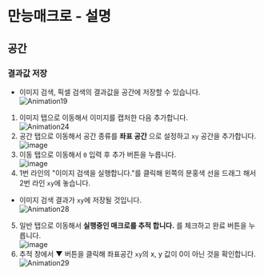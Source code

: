 # 만능매크로 - 설명 <br>

## 공간 <br>
### 결과값 저장 <br>
- 이미지 검색, 픽셀 검색의 결과값을 공간에 저장할 수 있습니다.  <br>
![Animation19](https://github.com/user-attachments/assets/7f2f56e4-e8ac-40e6-ac67-675915fe8ad6) <br>
1. 이미지 탭으로 이동해서 이미지를 캡처한 다음 추가합니다. <br>
![Animation24](https://github.com/user-attachments/assets/1040a7df-709f-4750-ad55-d42a7942e0cd) <br>
2. 공간 탭으로 이동해서 공간 종류를 **좌표 공간** 으로 설정하고 ```xy``` 공간을 추가합니다. <br>
![image](https://github.com/user-attachments/assets/a8fd5799-6ad7-404d-bac7-6a3e223b15dc) <br>
3. 이동 탭으로 이동해서 ```0``` 입력 후 추가 버튼을 누릅니다. <br>
![image](https://github.com/user-attachments/assets/4724e6ac-981a-4f76-8361-932fb6d82c3d) <br>
4. 1번 라인의 "이미지 검색을 실행합니다."를 클릭해 왼쪽의 분홍색 선을 드래그 해서 2번 라인 ```xy```에 놓습니다. <br>
- 이미지 검색 결과가 ```xy```에 저장될 것입니다. <br>
![Animation28](https://github.com/user-attachments/assets/611bc37a-122e-4006-9003-960a3e51aa5d) <br>
5. 일반 탭으로 이동해서 **실행중인 매크로를 추적 합니다.** 를 체크하고 완료 버튼을 누릅니다. <br>
![image](https://github.com/user-attachments/assets/be8edf73-83d6-4b8d-a5c4-72dfb6e6ce70) <br>
6. 추적 창에서 ▼ 버튼을 클릭해 좌표공간 ```xy```의 x, y 값이 0이 아닌 것을 확인합니다. <br>
![Animation29](https://github.com/user-attachments/assets/98ab7017-a6a5-4501-a4a1-8ee288b8d5df) <br>
